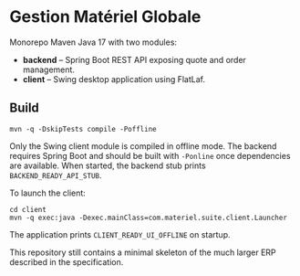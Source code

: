 # Gestion Matériel Globale

Monorepo Maven Java 17 with two modules:

- **backend** – Spring Boot REST API exposing quote and order management.
- **client** – Swing desktop application using FlatLaf.

## Build

```
mvn -q -DskipTests compile -Poffline
```

Only the Swing client module is compiled in offline mode. The backend requires
Spring Boot and should be built with `-Ponline` once dependencies are
available. When started, the backend stub prints `BACKEND_READY_API_STUB`.

To launch the client:
```
cd client
mvn -q exec:java -Dexec.mainClass=com.materiel.suite.client.Launcher
```
The application prints `CLIENT_READY_UI_OFFLINE` on startup.

This repository still contains a minimal skeleton of the much larger ERP
described in the specification.
